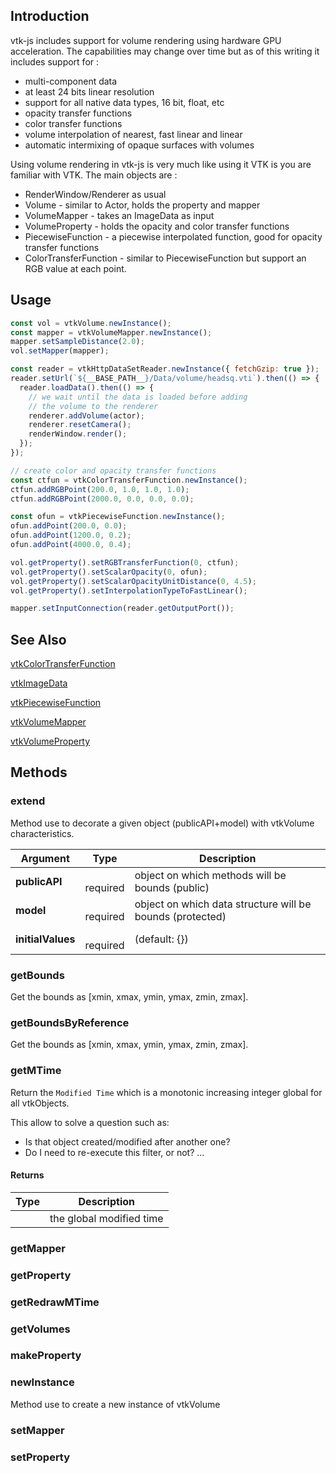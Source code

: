 ## Introduction

vtk-js includes support for volume rendering using hardware GPU acceleration. The
capabilities may change over time but as of this writing it includes support
for :

- multi-component data
- at least 24 bits linear resolution
- support for all native data types, 16 bit, float, etc
- opacity transfer functions
- color transfer functions
- volume interpolation of nearest, fast linear and linear
- automatic intermixing of opaque surfaces with volumes

Using volume rendering in vtk-js is very much like using it VTK is you are
familiar with VTK. The main objects are :

- RenderWindow/Renderer as usual
- Volume  - similar to Actor, holds the property and mapper
- VolumeMapper - takes an ImageData as input
- VolumeProperty - holds the opacity and color transfer functions
- PiecewiseFunction - a piecewise interpolated function, good for opacity
  transfer functions
- ColorTransferFunction - similar to PiecewiseFunction but support an RGB
  value at each point.


## Usage

```js
const vol = vtkVolume.newInstance();
const mapper = vtkVolumeMapper.newInstance();
mapper.setSampleDistance(2.0);
vol.setMapper(mapper);

const reader = vtkHttpDataSetReader.newInstance({ fetchGzip: true });
reader.setUrl(`${__BASE_PATH__}/Data/volume/headsq.vti`).then(() => {
  reader.loadData().then(() => {
    // we wait until the data is loaded before adding
    // the volume to the renderer
    renderer.addVolume(actor);
    renderer.resetCamera();
    renderWindow.render();
  });
});

// create color and opacity transfer functions
const ctfun = vtkColorTransferFunction.newInstance();
ctfun.addRGBPoint(200.0, 1.0, 1.0, 1.0);
ctfun.addRGBPoint(2000.0, 0.0, 0.0, 0.0);

const ofun = vtkPiecewiseFunction.newInstance();
ofun.addPoint(200.0, 0.0);
ofun.addPoint(1200.0, 0.2);
ofun.addPoint(4000.0, 0.4);

vol.getProperty().setRGBTransferFunction(0, ctfun);
vol.getProperty().setScalarOpacity(0, ofun);
vol.getProperty().setScalarOpacityUnitDistance(0, 4.5);
vol.getProperty().setInterpolationTypeToFastLinear();

mapper.setInputConnection(reader.getOutputPort());
```


## See Also

[vtkColorTransferFunction](./Rendering_Core_ColorTransferFunction.html) 

[vtkImageData](./Common_DataModel_ImageData.html) 

[vtkPiecewiseFunction](./Common_DataModel_PiecewiseFunction.html) 

[vtkVolumeMapper](./Rendering_Core_VolumeMapper.html) 

[vtkVolumeProperty](./Rendering_Core_VolumeProperty.html)

## Methods


### extend

Method use to decorate a given object (publicAPI+model) with vtkVolume characteristics.


| Argument | Type | Description |
| ------------- | ------------- | ----- |
| **publicAPI** | <span class="arg-type"></span></br></span><span class="arg-required">required</span> | object on which methods will be bounds (public) |
| **model** | <span class="arg-type"></span></br></span><span class="arg-required">required</span> | object on which data structure will be bounds (protected) |
| **initialValues** | <span class="arg-type"></span></br></span><span class="arg-required">required</span> | (default: {}) |


### getBounds

Get the bounds as [xmin, xmax, ymin, ymax, zmin, zmax].



### getBoundsByReference

Get the bounds as [xmin, xmax, ymin, ymax, zmin, zmax].



### getMTime

Return the `Modified Time` which is a monotonic increasing integer
global for all vtkObjects.

This allow to solve a question such as:
 - Is that object created/modified after another one?
 - Do I need to re-execute this filter, or not? ...

#### Returns

| Type | Description |
| ----- | ------------- |
| <span class="arg-type"></span> | the global modified time |


### getMapper





### getProperty





### getRedrawMTime





### getVolumes





### makeProperty





### newInstance

Method use to create a new instance of vtkVolume



### setMapper





### setProperty





